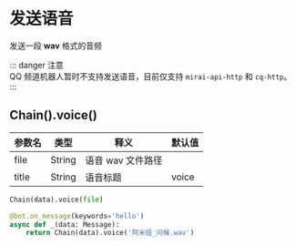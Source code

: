 # 发送语音

发送一段 **wav** 格式的音频

::: danger 注意<br>
QQ 频道机器人暂时不支持发送语音，目前仅支持 `mirai-api-http` 和 `cq-http`。
:::

## Chain().voice()

| 参数名   | 类型     | 释义          | 默认值   |
|-------|--------|-------------|-------|
| file  | String | 语音 wav 文件路径 |       |
| title | String | 语音标题        | voice |

```python
Chain(data).voice(file)
```

```python
@bot.on_message(keywords='hello')
async def _(data: Message):
    return Chain(data).voice('阿米娅_问候.wav')
```
